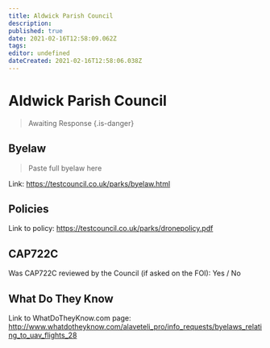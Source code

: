 ```yaml
---
title: Aldwick Parish Council
description: 
published: true
date: 2021-02-16T12:58:09.062Z
tags: 
editor: undefined
dateCreated: 2021-02-16T12:58:06.038Z
---
```


# Aldwick Parish Council
>  Awaiting Response
> {.is-danger}

## Byelaw
> Paste full byelaw here

Link:
https://testcouncil.co.uk/parks/byelaw.html

## Policies
Link to policy:
https://testcouncil.co.uk/parks/dronepolicy.pdf

## CAP722C

Was CAP722C reviewed by the Council (if asked on the FOI): Yes / No

## What Do They Know

Link to WhatDoTheyKnow.com page:
http://www.whatdotheyknow.com/alaveteli_pro/info_requests/byelaws_relating_to_uav_flights_28

